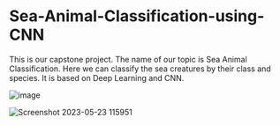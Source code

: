# Sea-Animal-Classification-using-CNN
This is our capstone project. The name of our topic is Sea Animal Classification. Here we can classify the sea creatures by their class and species. It is based on Deep Learning and CNN.

![image](https://github.com/unrealemon/Sea_Animal_Classification/assets/104528693/48163fe3-011a-4dff-a2be-b767661e1706)

![Screenshot 2023-05-23 115951](https://github.com/unrealemon/Sea_Animal_Classification/assets/104528693/4bf235be-ce5b-4ec0-bedf-f1a7c3cdba3d)


